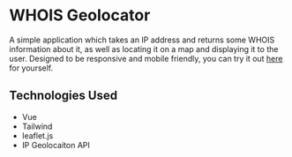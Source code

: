 # WHOIS Geolocator
A simple application which takes an IP address and returns some WHOIS information about it, as well as locating it on a map and displaying it to the user. Designed to be responsive and mobile friendly, you can try it out [here](https://idle-labors.github.io/ipinfo/) for yourself.

## Technologies Used

- Vue
- Tailwind
- leaflet.js
- IP Geolocaiton API

